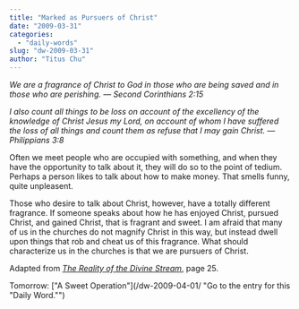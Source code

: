 ```yaml
---
title: "Marked as Pursuers of Christ"
date: "2009-03-31"
categories: 
  - "daily-words"
slug: "dw-2009-03-31"
author: "Titus Chu"
---
```


_We are a fragrance of Christ to God in those who are being saved and in those who are perishing. — Second Corinthians 2:15_

_I also count all things to be loss on account of the excellency of the knowledge of Christ Jesus my Lord, on account of whom I have suffered the loss of all things and count them as refuse that I may gain Christ. — Philippians 3:8_

Often we meet people who are occupied with something, and when they have the opportunity to talk about it, they will do so to the point of tedium. Perhaps a person likes to talk about how to make money. That smells funny, quite unpleasent.

Those who desire to talk about Christ, however, have a totally different fragrance. If someone speaks about how he has enjoyed Christ, pursued Christ, and gained Christ, that is fragrant and sweet. I am afraid that many of us in the churches do not magnify Christ in this way, but instead dwell upon things that rob and cheat us of this fragrance. What should characterize us in the churches is that we are pursuers of Christ.

Adapted from _[The Reality of the Divine Stream](/book-reality-of-the-divine-stream/ "Go to the entry for this book")_, page 25.

Tomorrow: ["A Sweet Operation"](/dw-2009-04-01/ "Go to the entry for this "Daily Word."")
